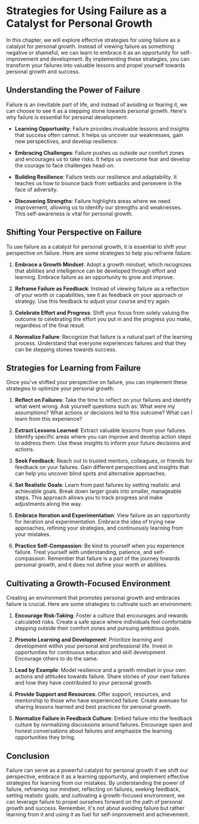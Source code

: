Strategies for Using Failure as a Catalyst for Personal Growth
=========================================================================

In this chapter, we will explore effective strategies for using failure as a catalyst for personal growth. Instead of viewing failure as something negative or shameful, we can learn to embrace it as an opportunity for self-improvement and development. By implementing these strategies, you can transform your failures into valuable lessons and propel yourself towards personal growth and success.

Understanding the Power of Failure
----------------------------------

Failure is an inevitable part of life, and instead of avoiding or fearing it, we can choose to see it as a stepping stone towards personal growth. Here's why failure is essential for personal development:

* **Learning Opportunity**: Failure provides invaluable lessons and insights that success often cannot. It helps us uncover our weaknesses, gain new perspectives, and develop resilience.

* **Embracing Challenges**: Failure pushes us outside our comfort zones and encourages us to take risks. It helps us overcome fear and develop the courage to face challenges head-on.

* **Building Resilience**: Failure tests our resilience and adaptability. It teaches us how to bounce back from setbacks and persevere in the face of adversity.

* **Discovering Strengths**: Failure highlights areas where we need improvement, allowing us to identify our strengths and weaknesses. This self-awareness is vital for personal growth.

Shifting Your Perspective on Failure
------------------------------------

To use failure as a catalyst for personal growth, it is essential to shift your perspective on failure. Here are some strategies to help you reframe failure:

1. **Embrace a Growth Mindset**: Adopt a growth mindset, which recognizes that abilities and intelligence can be developed through effort and learning. Embrace failure as an opportunity to grow and improve.

2. **Reframe Failure as Feedback**: Instead of viewing failure as a reflection of your worth or capabilities, see it as feedback on your approach or strategy. Use this feedback to adjust your course and try again.

3. **Celebrate Effort and Progress**: Shift your focus from solely valuing the outcome to celebrating the effort you put in and the progress you make, regardless of the final result.

4. **Normalize Failure**: Recognize that failure is a natural part of the learning process. Understand that everyone experiences failures and that they can be stepping stones towards success.

Strategies for Learning from Failure
------------------------------------

Once you've shifted your perspective on failure, you can implement these strategies to optimize your personal growth:

1. **Reflect on Failures**: Take the time to reflect on your failures and identify what went wrong. Ask yourself questions such as: What were my assumptions? What actions or decisions led to this outcome? What can I learn from this experience?

2. **Extract Lessons Learned**: Extract valuable lessons from your failures. Identify specific areas where you can improve and develop action steps to address them. Use these insights to inform your future decisions and actions.

3. **Seek Feedback**: Reach out to trusted mentors, colleagues, or friends for feedback on your failures. Gain different perspectives and insights that can help you uncover blind spots and alternative approaches.

4. **Set Realistic Goals**: Learn from past failures by setting realistic and achievable goals. Break down larger goals into smaller, manageable steps. This approach allows you to track progress and make adjustments along the way.

5. **Embrace Iteration and Experimentation**: View failure as an opportunity for iteration and experimentation. Embrace the idea of trying new approaches, refining your strategies, and continuously learning from your mistakes.

6. **Practice Self-Compassion**: Be kind to yourself when you experience failure. Treat yourself with understanding, patience, and self-compassion. Remember that failure is a part of the journey towards personal growth, and it does not define your worth or abilities.

Cultivating a Growth-Focused Environment
----------------------------------------

Creating an environment that promotes personal growth and embraces failure is crucial. Here are some strategies to cultivate such an environment:

1. **Encourage Risk-Taking**: Foster a culture that encourages and rewards calculated risks. Create a safe space where individuals feel comfortable stepping outside their comfort zones and pursuing ambitious goals.

2. **Promote Learning and Development**: Prioritize learning and development within your personal and professional life. Invest in opportunities for continuous education and skill development. Encourage others to do the same.

3. **Lead by Example**: Model resilience and a growth mindset in your own actions and attitudes towards failure. Share stories of your own failures and how they have contributed to your personal growth.

4. **Provide Support and Resources**: Offer support, resources, and mentorship to those who have experienced failure. Create avenues for sharing lessons learned and best practices for personal growth.

5. **Normalize Failure in Feedback Culture**: Embed failure into the feedback culture by normalizing discussions around failures. Encourage open and honest conversations about failures and emphasize the learning opportunities they bring.

Conclusion
----------

Failure can serve as a powerful catalyst for personal growth if we shift our perspective, embrace it as a learning opportunity, and implement effective strategies for learning from our mistakes. By understanding the power of failure, reframing our mindset, reflecting on failures, seeking feedback, setting realistic goals, and cultivating a growth-focused environment, we can leverage failure to propel ourselves forward on the path of personal growth and success. Remember, it's not about avoiding failure but rather learning from it and using it as fuel for self-improvement and achievement.
